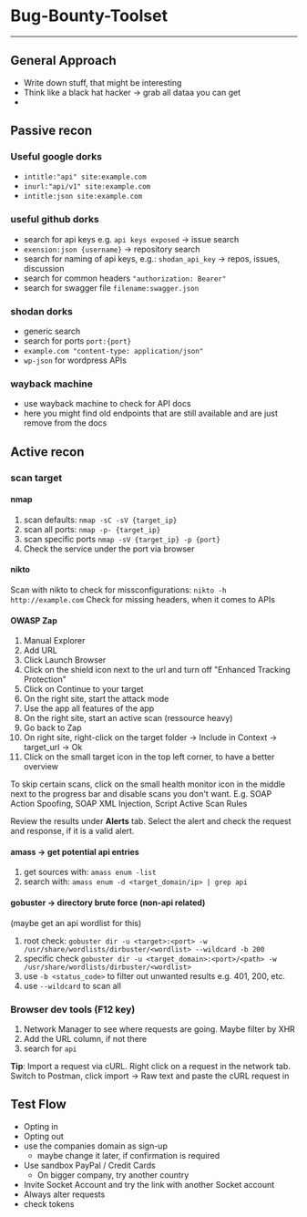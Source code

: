 # Bug-Bounty-Toolset

-----------
## General Approach

- Write down stuff, that might be interesting
- Think like a black hat hacker -> grab all dataa you can get
- 

## Passive recon

### Useful google dorks

- `intitle:"api" site:example.com`
- `inurl:"api/v1" site:example.com`
- `intitle:json site:example.com`

### useful github dorks

- search for api keys e.g. `api keys exposed` -> issue search
- `exension:json {username}` -> repository search
- search for naming of api keys, e.g.: `shodan_api_key` -> repos, issues, discussion
- search for common headers `"authorization: Bearer"`
- search for swagger file `filename:swagger.json`

### shodan dorks

- generic search
- search for ports `port:{port}`
- `example.com "content-type: application/json"`
- `wp-json` for wordpress APIs

### wayback machine

- use wayback machine to check for API docs
- here you might find old endpoints that are still available and are just remove from the docs


## Active recon

### scan target

#### nmap
1. scan defaults: `nmap -sC -sV {target_ip}`
2. scan all ports: `nmap -p- {target_ip}`
3. scan specific ports `nmap -sV {target_ip} -p {port}`
4. Check the service under the port via browser

#### nikto
Scan with nikto to check for missconfigurations: `nikto -h http://example.com`
Check for missing headers, when it comes to APIs


#### OWASP Zap

1. Manual Explorer
2. Add URL
3. Click Launch Browser
4. Click on the shield icon next to the url and turn off "Enhanced Tracking Protection"
5. Click on Continue to your target
6. On the right site, start the attack mode
7. Use the app all features of the app
8. On the right site, start an active scan (ressource heavy)
9. Go back to Zap
10. On right site, right-click on the target folder -> Include in Context -> target_url -> Ok
11. Click on the small target icon in the top left corner, to have a better overview

To skip certain scans, click on the small health monitor icon in the middle next to the progress bar and disable scans you don't want. E.g. SOAP Action Spoofing, SOAP XML Injection, Script Active Scan Rules

Review the results under **Alerts** tab. Select the alert and check the request and response, if it is a valid alert.

#### amass -> get potential api entries

1. get sources with: `amass enum -list`
2. search with: `amass enum -d <target_domain/ip> | grep api`

#### gobuster -> directory brute force (non-api related)

(maybe get an api wordlist for this)
1. root check: `gobuster dir -u <target>:<port> -w /usr/share/wordlists/dirbuster/<wordlist> --wildcard -b 200`
2. specific check `gobuster dir -u <target_domain>:<port>/<path> -w /usr/share/wordlists/dirbuster/<wordlist>`
3. use `-b <status_code>` to filter out unwanted results e.g. 401, 200, etc.
4. use `--wildcard` to scan all

### Browser dev tools (F12 key)

1. Network Manager to see where requests are going. Maybe filter by XHR
2. Add the URL column, if not there
3. search for `api`

**Tip**: Import a request via cURL. Right click on a request in the network tab. Switch to Postman, click import -> Raw text and paste the cURL request in

## Test Flow

- Opting in
- Opting out
- use the companies domain as sign-up 
  - maybe change it later, if confirmation is required
- Use sandbox PayPal / Credit Cards
  - On bigger company, try another country
- Invite Socket Account and try the link with another Socket account
- Always alter requests
- check tokens
